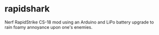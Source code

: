 # rapidshark
Nerf RapidStrike CS-18 mod using an Arduino and LiPo battery upgrade to rain foamy annoyance upon one's enemies.
